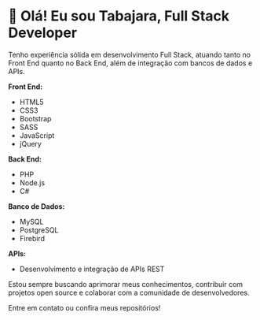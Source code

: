 # 👋 Olá! Eu sou Tabajara, Full Stack Developer

Tenho experiência sólida em desenvolvimento Full Stack, atuando tanto no Front End quanto no Back End, além de integração com bancos de dados e APIs.

**Front End:**  
- HTML5  
- CSS3  
- Bootstrap  
- SASS  
- JavaScript  
- jQuery  

**Back End:**  
- PHP  
- Node.js  
- C#  

**Banco de Dados:**  
- MySQL  
- PostgreSQL  
- Firebird  

**APIs:**  
- Desenvolvimento e integração de APIs REST

Estou sempre buscando aprimorar meus conhecimentos, contribuir com projetos open source e colaborar com a comunidade de desenvolvedores.

Entre em contato ou confira meus repositórios!